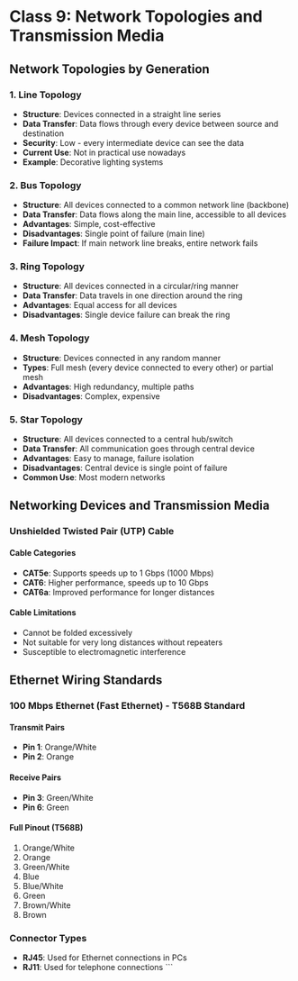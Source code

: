 # Class 9: Network Topologies and Transmission Media

## Network Topologies by Generation

### 1. Line Topology
- **Structure**: Devices connected in a straight line series
- **Data Transfer**: Data flows through every device between source and destination
- **Security**: Low - every intermediate device can see the data
- **Current Use**: Not in practical use nowadays
- **Example**: Decorative lighting systems

### 2. Bus Topology
- **Structure**: All devices connected to a common network line (backbone)
- **Data Transfer**: Data flows along the main line, accessible to all devices
- **Advantages**: Simple, cost-effective
- **Disadvantages**: Single point of failure (main line)
- **Failure Impact**: If main network line breaks, entire network fails

### 3. Ring Topology
- **Structure**: All devices connected in a circular/ring manner
- **Data Transfer**: Data travels in one direction around the ring
- **Advantages**: Equal access for all devices
- **Disadvantages**: Single device failure can break the ring

### 4. Mesh Topology
- **Structure**: Devices connected in any random manner
- **Types**: Full mesh (every device connected to every other) or partial mesh
- **Advantages**: High redundancy, multiple paths
- **Disadvantages**: Complex, expensive

### 5. Star Topology
- **Structure**: All devices connected to a central hub/switch
- **Data Transfer**: All communication goes through central device
- **Advantages**: Easy to manage, failure isolation
- **Disadvantages**: Central device is single point of failure
- **Common Use**: Most modern networks

## Networking Devices and Transmission Media

### Unshielded Twisted Pair (UTP) Cable

#### Cable Categories
- **CAT5e**: Supports speeds up to 1 Gbps (1000 Mbps)
- **CAT6**: Higher performance, speeds up to 10 Gbps
- **CAT6a**: Improved performance for longer distances

#### Cable Limitations
- Cannot be folded excessively
- Not suitable for very long distances without repeaters
- Susceptible to electromagnetic interference

## Ethernet Wiring Standards

### 100 Mbps Ethernet (Fast Ethernet) - T568B Standard

#### Transmit Pairs
- **Pin 1**: Orange/White
- **Pin 2**: Orange

#### Receive Pairs  
- **Pin 3**: Green/White
- **Pin 6**: Green

#### Full Pinout (T568B)
1. Orange/White
2. Orange  
3. Green/White
4. Blue
5. Blue/White
6. Green
7. Brown/White
8. Brown

### Connector Types
- **RJ45**: Used for Ethernet connections in PCs
- **RJ11**: Used for telephone connections
\`\`\`
